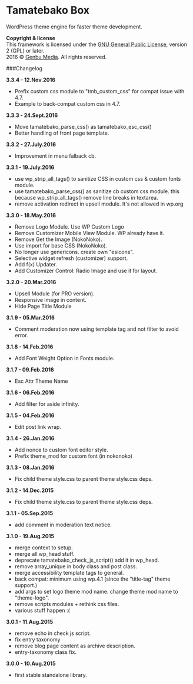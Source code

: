 # Tamatebako Box

WordPress theme engine for faster theme development.

**Copyright & license**<br />
This framework is licensed under the [GNU General Public License](http://www.gnu.org/licenses/old-licenses/gpl-2.0.html), version 2 (GPL) or later.<br />
2016 © [Genbu Media](http://genbumedia.com/). All rights reserved.

###Changelog

**3.3.4 - 12.Nov.2016**

* Prefix custom css module to "tmb_custom_css" for compat issue with 4.7.
* Example to back-compat custom css in 4.7.

**3.3.3 - 24.Sept.2016**

* Move tamatebako_parse_css() as tamatebako_esc_css()
* Better handling of front page template.

**3.3.2 - 27.July.2016**

* Improvement in menu falback cb. 

**3.3.1 - 19.July.2016**

* use wp_strip_all_tags() to sanitize CSS in custom css & custom fonts module.
* use tamatebako_parse_css() as sanitize cb custom css module. this because wp_strip_all_tags() remove line breaks in textarea.
* remove activation redirect in upsell module. It's not allowed in wp.org

**3.3.0 - 18.May.2016**

* Remove Logo Module. Use WP Custom Logo
* Remove Customizer Mobile View Module. WP already have it.
* Remove Get the Image (NokoNoko).
* Use import for base CSS (NokoNoko).
* No longer use genericons. create own "esicons".
* Selective widget refresh (customizer) support.
* Add f(x) Updater.
* Add Customizer Control: Radio Image and use it for layout.

**3.2.0 - 20.Mar.2016**

* Upsell Module (for PRO version).
* Responsive image in content.
* Hide Page Title Module

**3.1.9 - 05.Mar.2016**

* Comment moderation now using template tag and not filter to avoid error.

**3.1.8 - 14.Feb.2016**

* Add Font Weight Option in Fonts module.

**3.1.7 - 09.Feb.2016**

* Esc Attr Theme Name

**3.1.6 - 06.Feb.2016**

* Add filter for aside infinity.

**3.1.5 - 04.Feb.2016**

* Edit post link wrap.

**3.1.4 - 26.Jan.2016**

* Add nonce to custom font editor style.
* Prefix theme_mod for custom font (in nokonoko)

**3.1.3 - 08.Jan.2016**

* Fix child theme style.css to parent theme style.css deps.

**3.1.2 - 14.Dec.2015**

* Fix child theme style.css to parent theme style.css deps.

**3.1.1 - 05.Sep.2015**

* add comment in moderation text notice.

**3.1.0 - 19.Aug.2015**

* merge context to setup.
* merge all wp_head stuff. 
* deprecate tamatebako_check_js_script() add it in wp_head.
* remove array_unique in body class and post class.
* merge accessibility template tags to general.
* back compat: minimum using wp.4.1 (since the "title-tag" theme support.)
* add args to set logo theme mod name. change theme mod name to "theme-logo".
* remove scripts modules + rethink css files.
* various stuff happen :(

**3.0.1 - 11.Aug.2015**

* remove echo in check js script.
* fix entry taxonomy
* remove blog page content as archive description.
* entry-taxonomy class fix.

**3.0.0 - 10.Aug.2015**

* first stable standalone library.